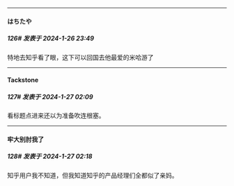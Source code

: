 
*****

####  はちたや  
##### 126#       发表于 2024-1-26 23:49

特地去知乎看了眼，这下可以回国去他最爱的米哈游了


*****

####  Tackstone  
##### 127#       发表于 2024-1-27 02:09

看标题点进来还以为准备吹连根塞。


*****

####  牢大别肘我了  
##### 128#       发表于 2024-1-27 02:18

知乎用户我不知道，但我知道知乎的产品经理们全都似了亲妈。

